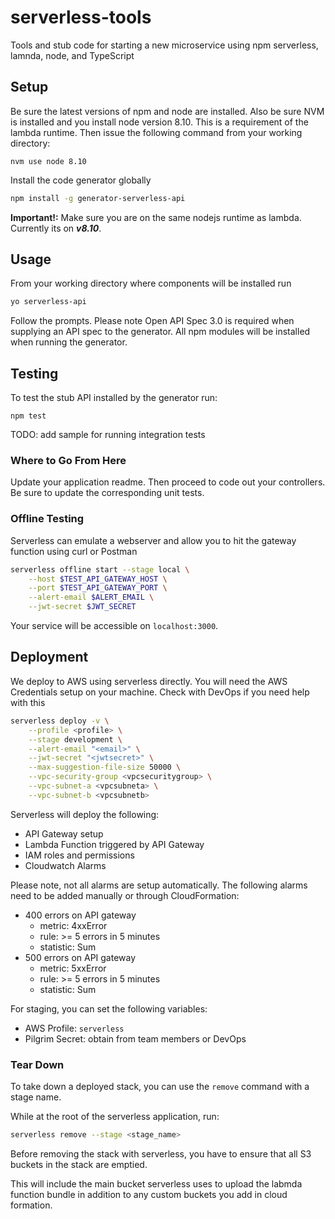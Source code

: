# serverless-tools
Tools and stub code for starting a new microservice using npm serverless, lamnda, node, and TypeScript

<!-- 
TODO: add badges
-->
## Setup
Be sure the latest versions of npm and node are installed. Also be sure NVM is installed and you install node version 8.10. This is a requirement of the lambda runtime. Then issue the following command from your working directory:
````
nvm use node 8.10
````

Install the code generator globally

```bash
npm install -g generator-serverless-api
```

**Important!:** Make sure you are on the same nodejs runtime as lambda. Currently its on **_v8.10_**.

## Usage

From your working directory where components will be installed run 
```bash
yo serverless-api
```
Follow the prompts. Please note Open API Spec 3.0 is required when supplying an API spec to the generator. All npm modules will be installed when running the generator.

## Testing
To test the stub API installed by the generator run:
````
npm test

````
TODO: add sample for running integration tests

### Where to Go From Here

Update your application readme. Then proceed to code out your controllers. Be sure to update the corresponding unit tests.

### Offline Testing

Serverless can emulate a webserver and allow you to hit the gateway function using curl or Postman


```bash
serverless offline start --stage local \
    --host $TEST_API_GATEWAY_HOST \
    --port $TEST_API_GATEWAY_PORT \
    --alert-email $ALERT_EMAIL \
    --jwt-secret $JWT_SECRET
```

Your service will be accessible on `localhost:3000`.

## Deployment

We deploy to AWS using serverless directly. You will need the AWS Credentials setup on your machine. Check with DevOps if you need help with this

```bash
serverless deploy -v \
    --profile <profile> \
    --stage development \
    --alert-email "<email>" \
    --jwt-secret "<jwtsecret>" \
    --max-suggestion-file-size 50000 \
    --vpc-security-group <vpcsecuritygroup> \
    --vpc-subnet-a <vpcsubneta> \
    --vpc-subnet-b <vpcsubnetb>
```

Serverless will deploy the following:
* API Gateway setup
* Lambda Function triggered by API Gateway
* IAM roles and permissions
* Cloudwatch Alarms

Please note, not all alarms are setup automatically. The following alarms need to be added manually or through CloudFormation:
* 400 errors on API gateway
    * metric: 4xxError
    * rule: >= 5 errors in 5 minutes
    * statistic: Sum
* 500 errors on API gateway
    * metric: 5xxError
    * rule: >= 5 errors in 5 minutes
    * statistic: Sum

For staging, you can set the following variables:

* AWS Profile: `serverless`
* Pilgrim Secret: obtain from team members or DevOps

### Tear Down

To take down a deployed stack, you can use the `remove` command with a stage name.

While at the root of the serverless application, run:

```bash
serverless remove --stage <stage_name>
```

Before removing the stack with serverless, you have to ensure that all S3 buckets in the stack are emptied.

This will include the main bucket serverless uses to upload the labmda function bundle in addition to any custom buckets you add in cloud formation.
